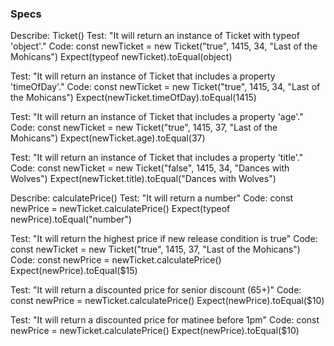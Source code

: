 ### Specs

Describe: Ticket()
Test: "It will return an instance of Ticket with typeof 'object'."
Code: const newTicket = new Ticket("true", 1415, 34, "Last of the Mohicans")
Expect(typeof newTicket).toEqual(object)

Test: "It will return an instance of Ticket that includes a property 'timeOfDay'."
Code: const newTicket = new Ticket("true", 1415, 34, "Last of the Mohicans")
Expect(newTicket.timeOfDay).toEqual(1415)

Test: "It will return an instance of Ticket that includes a property 'age'."
Code: const newTicket = new Ticket("true", 1415, 37, "Last of the Mohicans")
Expect(newTicket.age).toEqual(37)

Test: "It will return an instance of Ticket that includes a property 'title'."
Code: const newTicket = new Ticket("false", 1415, 34, "Dances with Wolves")
Expect(newTicket.title).toEqual("Dances with Wolves")

Describe: calculatePrice()
Test: "It will return a number"
Code: const newPrice = newTicket.calculatePrice()
Expect(typeof newPrice).toEqual("number")

Test: "It will return the highest price if new release condition is true"
Code: const newTicket = new Ticket("true", 1415, 37, "Last of the Mohicans")
Code: const newPrice = newTicket.calculatePrice()
Expect(newPrice).toEqual($15)

Test: "It will return a discounted price for senior discount (65+)"
Code: const newPrice = newTicket.calculatePrice()
Expect(newPrice).toEqual($10)

Test: "It will return a discounted price for matinee before 1pm"
Code: const newPrice = newTicket.calculatePrice()
Expect(newPrice).toEqual($10)
